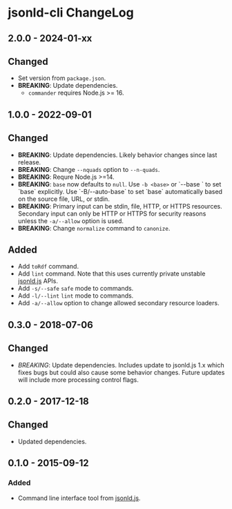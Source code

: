 # jsonld-cli ChangeLog

## 2.0.0 - 2024-01-xx

## Changed
- Set version from `package.json`.
- **BREAKING**: Update dependencies.
  - `commander` requires Node.js >= 16.

## 1.0.0 - 2022-09-01

## Changed
- **BREAKING**: Update dependencies. Likely behavior changes since last
  release.
- **BREAKING**: Change `--nquads` option to `--n-quads`.
- **BREAKING**: Requre Node.js >=14.
- **BREAKING**: `base` now defaults to `null`. Use `-b <base>` or `--base
  <base>` to set `base` explicitly. Use `-B/--auto-base` to set `base`
  automatically based on the source file, URL, or stdin.
- **BREAKING**: Primary input can be stdin, file, HTTP, or HTTPS resources.
  Secondary input can only be HTTP or HTTPS for security reasons unless the
  `-a/--allow` option is used.
- **BREAKING**: Change `normalize` command to `canonize`.

## Added
- Add `toRdf` command.
- Add `lint` command. Note that this uses currently private unstable
  [jsonld.js][] APIs.
- Add `-s/--safe` `safe` mode to commands.
- Add `-l/--lint` `lint` mode to commands.
- Add `-a/--allow` option to change allowed secondary resource loaders.

## 0.3.0 - 2018-07-06

## Changed
- *BREAKING*: Update dependencies. Includes update to jsonld.js 1.x which fixes
  bugs but could also cause some behavior changes. Future updates will include
  more processing control flags.

## 0.2.0 - 2017-12-18

## Changed
- Updated dependencies.

## 0.1.0 - 2015-09-12

### Added
- Command line interface tool from [jsonld.js][].

[jsonld.js]: https://github.com/digitalbazaar/jsonld.js
